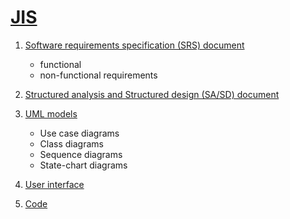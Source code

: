 # [JIS]()


1. [Software requirements specification (SRS) document]()
    - functional
    - non-functional requirements
2. [Structured analysis and Structured design (SA/SD) document](https://github.com/Sushreesatarupa/JIS/blob/main/SASD-JIS.pdf)
3. [UML models]()
  
    - Use case diagrams
    - Class diagrams
    - Sequence diagrams
    - State-chart diagrams
4. [User interface ]()
5. [Code]()
